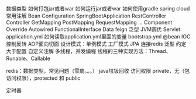 数据类型
如何打包jar或者war
如何运行jar或者war
如何使用gradle
spring cloud
常用注解
    Bean
    Configuration
    SpringBootApplication
    RestController
    Controller
    GetMapping PostMapping RequestMapping ...
    Component
    Override
    Autowired
    FunctionalInterface
    Data
feign
泛型
JVM调优
Servlet
application.yml 
    如何读取application.yml里面的变量
bootstrap.yml
@bean
IOC控制反转
AOP面向切面
设计模式：单例模式  工厂模式
JPA
连接redis
泛型
约定大于配置
自定义注解
多线程，并发编程
    线程的三种实现方法：Thread、Runable、Callable

redis：数据类型，常见问题（雪崩。。。）
java垃圾回收
访问权限 private，无（包访问权限），protected 和 public

定时器